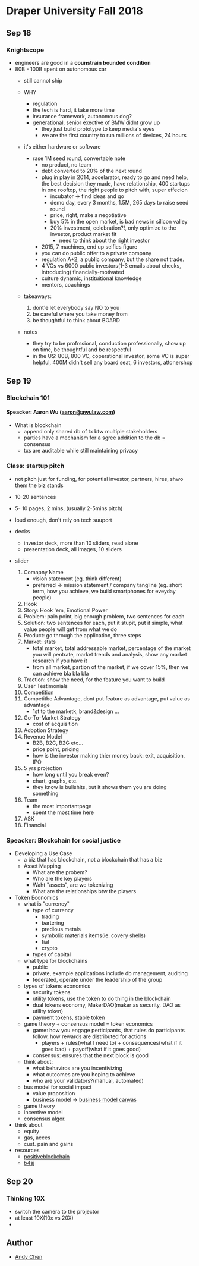 # Draper University Fall 2018

## Sep 18

### Knightscope

- engineers are good in a **counstrain bounded condition**
- 80B - 100B spent on autonomous car
  - still cannot ship
  - WHY
    - regulation
    - the tech is hard, it take more time
    - insurance framework, autonomous dog?
    - generational, senior exective of BMW didnt grow up
      - they just build prototype to keep media's eyes
      - we are the first country to run millions of devices, 24 hours
  - it's either hardware or software
    - rase 1M seed round, convertable note
      - no product, no team
      - debt converted to 20% of the next round
      - plug in play in 2014, accelarator, ready to go and need help, the best decision they made, have relationship, 400 startups in one rooftop, the right people to pitch with, super effecion
        - incubator -> find ideas and go
        - demo day, every 3 months, 1.5M, 265 days to raise seed round
        - price, right, make a negotiative
        - buy 5% in the open market, is bad news in silicon valley
        - 20% investment, celebration?!, only optimize to the investor, product market fit
          - need to think about the right investor
      - 2015, 7 machines, end up selfies figure
      - you can do public offer to a private company
      - regulation A+2, a public company, but the share not trade.
      - 4 VCs vs 6000 public investors(1-3 emails about checks, introducing) financially-motivated
      - culture dynamic, instituitional knowledge
      - mentors, coachings
  - takeaways:
    1. dont'e let everybody say NO to you
    2. be careful where you take money from
    3. be thoughtful to think about BOARD

  - notes
    - they try to be profrssional, conduction professionally, show up on time, be thoughtful and be respectful
    - in the US: 80B, 800 VC, coperational investor, some VC is super helpful, 400M didn't sell any board seat, 6 investors, attonershop

## Sep 19

### Blockchain 101

#### Speacker: Aaron Wu (aaron@awulaw.com)

- What is blockchain 
  - append only shared db of tx btw multiple stakeholders
  - parties have a mechanism for a sgree addition to the db = consensus
  - txs are auditable while still maintaining privacy

### Class: startup pitch

- not pitch just for funding, for potential investor, partners, hires, shwo them the biz stands
- 10-20 sentences 
- 5- 10 pages, 2 mins, (usually 2-5mins pitch)
- loud enough, don't rely on tech suuport
- decks
  - investor deck, more than 10 sliders, read alone 
  - presentation deck, all images, 10 sliders

- slider
  1. Comapny Name
      - vision statement (eg. think different)
      - preferred -> mission statement / company tangline (eg. short term, how you achieve, we build smartphones for eveyday people)
  2. Hook
  3. Story: Hook 'em, Emotional Power
  4. Problem: pain point, big enough problem, two sentences for each
  5. Solution: two sentences for each, put it stupit, put it simple, what value people will get from what we do
  6. Product: go through the application, three steps
  7. Market: stats
      - total market, total addressable market, percentage of the market you will pentrate, market trends and analysis, show any market research if you have it
      - from all market, partion of the market, if we cover 15%, then we can achieve bla bla bla
  8. Traction: show the need, for the feature you want to build
  9. User Testimonials
  10. Competition
  11. Competitbe Advantage, dont put feature as advantage, put value as advantage
      - 1st to the marketk, brand&design ...
  12. Go-To-Market Strategy
      - cost of acquisition
  13. Adoption Strategy
  14. Revenue Model
      - B2B, B2C, B2G etc...
      - price point, pricing
      - how is the investor making thier money back: exit, acquisition, IPO
  15. 5 yrs projection
      - how long until you break even?
      - chart, graphs, etc.
      - they know is bullshits, but it shows them you are doing something
  16. Team
      - the most importantpage
      - spent the most time here
  17. ASK
  18. Financial

### Speacker: Blockchain for social justice

- Developing a Use Case
  - a biz that has blockchain, not a blockchain that has a biz
  - Asset Mapping
    - What are the probem?
    - Who are the key players
    - Waht "assets", are we tokenizing
    - What are the relationships btw the players
- Token Economics
  - what is "currency"
    - type of currency
      - trading
      - bartering
      - predious metals
      - symbolic materials items(ie. covery shells)
      - fiat
      - crypto
    - types of capital
  - what type for blockchains
    - public
    - private, example applications include db management, auditing
    - federated, operate under the leadership of the group
  - types of tokens economics
    - security tokens
    - utility tokens, use the token to do thing in the blockchain
    - dual tokens economy, MakerDAO(maker as security, DAO as utility token)
    - payment tokens, stable token
  - game theory + consensus model = token economics
    - game: how you engage perticipants, that rules do participants follow, how rewards are distributed for actions
      - players + rules(what I need to) + consequences(what if it goes bad) + payoff(what if it goes good)
    - consensus: ensures that the next block is good
  - think about:
    - what behaviros are you incentivizing
    - what outcomes are you hoping to achieve
    - who are your validators?(manual, automated)
  - bus model for social impact
    - value proposition
    - business model -> [business model canvas](https://en.wikipedia.org/wiki/Business_Model_Canvas#/media/File:Business_Model_Canvas.png)
  - game theory
  - incentive model
  - consensus algor.
- think about
  - equity
  - gas, acces
  - cust. pain and gains
- resources
  - [positiveblockchain](https://positiveblockchain.io/)
  - [b4sj](https://www.b4sj.com/)

## Sep 20

### Thinking 10X

- switch the camera to the projector
- at least 10X(10x vs 20X)
- 


## Author 
- [Andy Chen](amazingandyyy.com)